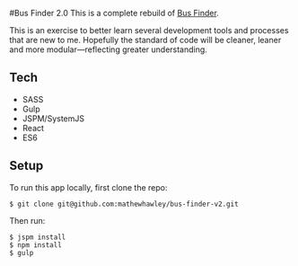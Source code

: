 #Bus Finder 2.0
This is a complete rebuild of [Bus Finder](https://github.com/mathewhawley/bus_finder).

This is an exercise to better learn several development tools and processes that are new to me. Hopefully the standard of code will be cleaner, leaner and more modular—reflecting greater understanding.

## Tech

* SASS
* Gulp
* JSPM/SystemJS
* React
* ES6

## Setup

To run this app locally, first clone the repo:

```
$ git clone git@github.com:mathewhawley/bus-finder-v2.git
```
Then run:

```
$ jspm install
$ npm install
$ gulp
```